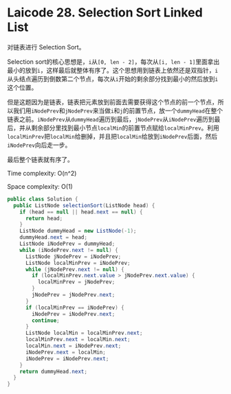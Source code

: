# Laicode 28. Selection Sort Linked List

对链表进行 Selection Sort。

Selection sort的核心思想是，`i`从`[0, len - 2]`，每次从`[i, len - 1]`里面拿出最小的放到`i`，这样最后就整体有序了。这个思想用到链表上依然还是双指针，`i`从头结点遍历到倒数第二个节点，每次从`i`开始的剩余部分找到最小的然后放到`i`这个位置。

但是这题因为是链表，链表把元素放到前面去需要获得这个节点的前一个节点，所以我们用`iNodePrev`和`jNodePrev`来当做`i`和`j`的前置节点，放一个`dummyHead`在整个链表之前。`iNodePrev`从`dummyHead`遍历到最后，`jNodePrev`从`iNodePrev`遍历到最后，并从剩余部分里找到最小节点`localMin`的前置节点赋给`localMinPrev`。利用`localMinPrev`把`localMin`给删掉，并且把`localMin`给放到`iNodePrev`后面，然后`iNodePrev`向后走一步。

最后整个链表就有序了。

Time complexity: O(n^2)

Space complexity: O(1)

```java
public class Solution {
  public ListNode selectionSort(ListNode head) {
    if (head == null || head.next == null) {
      return head;
    }
    ListNode dummyHead = new ListNode(-1);
    dummyHead.next = head;
    ListNode iNodePrev = dummyHead;
    while (iNodePrev.next != null) {
      ListNode jNodePrev = iNodePrev;
      ListNode localMinPrev = iNodePrev;
      while (jNodePrev.next != null) {
        if (localMinPrev.next.value > jNodePrev.next.value) {
          localMinPrev = jNodePrev;
        }
        jNodePrev = jNodePrev.next;
      }
      if (localMinPrev == iNodePrev) {
        iNodePrev = iNodePrev.next;
        continue;
      }
      ListNode localMin = localMinPrev.next;
      localMinPrev.next = localMin.next;
      localMin.next = iNodePrev.next;
      iNodePrev.next = localMin;
      iNodePrev = iNodePrev.next;
    }
    return dummyHead.next;
  }
}
```